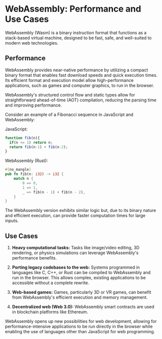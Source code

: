 # WebAssembly: Performance and Use Cases

WebAssembly (Wasm) is a binary instruction format that functions as a stack-based virtual machine, designed to be fast, safe, and well-suited to modern web technologies. 

## Performance

WebAssembly provides near-native performance by utilizing a compact binary format that enables fast download speeds and quick execution times. Its efficient format and execution model allow high-performance applications, such as games and computer graphics, to run in the browser.

WebAssembly's structured control flow and static types allow for straightforward ahead-of-time (AOT) compilation, reducing the parsing time and improving performance.

Consider an example of a Fibonacci sequence in JavaScript and WebAssembly:

JavaScript:
```javascript
function fib(n){
  if(n <= 1) return n;
  return fib(n-1) + fib(n-2);
}
```

WebAssembly (Rust):
```rust
#[no_mangle]
pub fn fib(n: i32) -> i32 {
    match n {
        0 => 0,
        1 => 1,
        _ => fib(n - 1) + fib(n - 2),
    }
}
```

The WebAssembly version exhibits similar logic but, due to its binary nature and efficient execution, can provide faster computation times for large inputs.

## Use Cases

1. **Heavy computational tasks:** Tasks like image/video editing, 3D rendering, or physics simulations can leverage WebAssembly's performance benefits.

2. **Porting legacy codebases to the web:** Systems programmed in languages like C, C++, or Rust can be compiled to WebAssembly and run in the browser. This allows complex, existing applications to be accessible without a complete rewrite.

3. **Web-based games:** Games, particularly 3D or VR games, can benefit from WebAssembly's efficient execution and memory management.

4. **Decentralized web (Web 3.0):** WebAssembly smart contracts are used in blockchain platforms like Ethereum.

WebAssembly opens up new possibilities for web development, allowing for performance-intensive applications to be run directly in the browser while enabling the use of languages other than JavaScript for web programming.